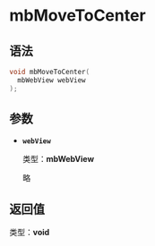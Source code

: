 # mbMoveToCenter

## 语法

``` cpp
void mbMoveToCenter(
  mbWebView webView
);
```

## 参数

- **`webView`**

  类型：**mbWebView**

  略

## 返回值

类型：**void**

